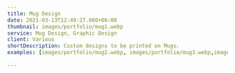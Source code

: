 ```yaml
---
title: Mug Design
date: 2021-03-13T12:49:27.000+06:00
thumbnail: images/portfolio/mug1.webp
service: Mug Design, Graphic Design
client: Various
shortDescription: Custom designs to be printed on Mugs.
examples: [images/portfolio/mug2.webp, images/portfolio/mug3.webp,images/portfolio/mug4.webp]
    
---
```

